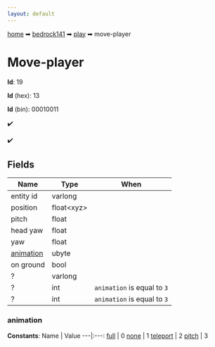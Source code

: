 ```yaml
---
layout: default
---
```


[home](/) ➡ [bedrock141](/protocol/bedrock141) ➡ [play](/protocol/bedrock141/play) ➡ move-player

# Move-player

**Id**: 19

**Id** (hex): 13

**Id** (bin): 00010011

✔️

✔️

## Fields

Name | Type | When
---|---|:---:
entity id | varlong | 
position | float&lt;xyz&gt; | 
pitch | float | 
head yaw | float | 
yaw | float | 
[animation](#animation) | ubyte | 
on ground | bool | 
? | varlong | 
? | int | <code>animation</code> is equal to <code>3</code>
? | int | <code>animation</code> is equal to <code>3</code>

### animation

**Constants**:
Name | Value
---|:---:
[full](animation_full) | 0
[none](animation_none) | 1
[teleport](animation_teleport) | 2
[pitch](animation_pitch) | 3


